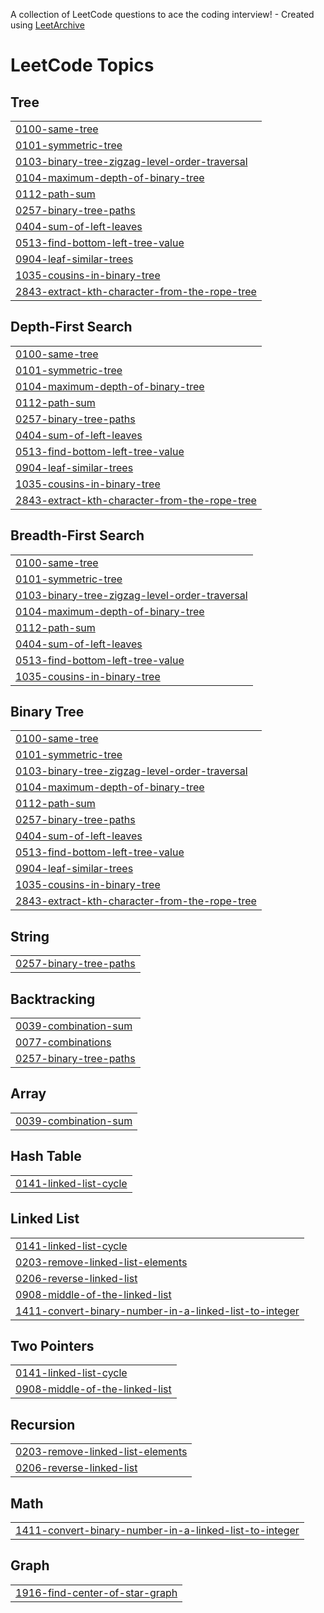 A collection of LeetCode questions to ace the coding interview! - Created using [LeetArchive](https://github.com/anujlunawat/LeetArchive)


<!---LeetCode Topics Start-->
# LeetCode Topics
## Tree
|  |
| ------- |
| [0100-same-tree](https://github.com/polachandu/LeetCode/tree/main/LeetCode/0100-same-tree) |
| [0101-symmetric-tree](https://github.com/polachandu/LeetCode/tree/main/LeetCode/0101-symmetric-tree) |
| [0103-binary-tree-zigzag-level-order-traversal](https://github.com/polachandu/LeetCode/tree/main/LeetCode/0103-binary-tree-zigzag-level-order-traversal) |
| [0104-maximum-depth-of-binary-tree](https://github.com/polachandu/LeetCode/tree/main/LeetCode/0104-maximum-depth-of-binary-tree) |
| [0112-path-sum](https://github.com/polachandu/LeetCode/tree/main/LeetCode/0112-path-sum) |
| [0257-binary-tree-paths](https://github.com/polachandu/LeetCode/tree/main/LeetCode/0257-binary-tree-paths) |
| [0404-sum-of-left-leaves](https://github.com/polachandu/LeetCode/tree/main/LeetCode/0404-sum-of-left-leaves) |
| [0513-find-bottom-left-tree-value](https://github.com/polachandu/LeetCode/tree/main/LeetCode/0513-find-bottom-left-tree-value) |
| [0904-leaf-similar-trees](https://github.com/polachandu/LeetCode/tree/main/LeetCode/0904-leaf-similar-trees) |
| [1035-cousins-in-binary-tree](https://github.com/polachandu/LeetCode/tree/main/LeetCode/1035-cousins-in-binary-tree) |
| [2843-extract-kth-character-from-the-rope-tree](https://github.com/polachandu/LeetCode/tree/main/LeetCode/2843-extract-kth-character-from-the-rope-tree) |
## Depth-First Search
|  |
| ------- |
| [0100-same-tree](https://github.com/polachandu/LeetCode/tree/main/LeetCode/0100-same-tree) |
| [0101-symmetric-tree](https://github.com/polachandu/LeetCode/tree/main/LeetCode/0101-symmetric-tree) |
| [0104-maximum-depth-of-binary-tree](https://github.com/polachandu/LeetCode/tree/main/LeetCode/0104-maximum-depth-of-binary-tree) |
| [0112-path-sum](https://github.com/polachandu/LeetCode/tree/main/LeetCode/0112-path-sum) |
| [0257-binary-tree-paths](https://github.com/polachandu/LeetCode/tree/main/LeetCode/0257-binary-tree-paths) |
| [0404-sum-of-left-leaves](https://github.com/polachandu/LeetCode/tree/main/LeetCode/0404-sum-of-left-leaves) |
| [0513-find-bottom-left-tree-value](https://github.com/polachandu/LeetCode/tree/main/LeetCode/0513-find-bottom-left-tree-value) |
| [0904-leaf-similar-trees](https://github.com/polachandu/LeetCode/tree/main/LeetCode/0904-leaf-similar-trees) |
| [1035-cousins-in-binary-tree](https://github.com/polachandu/LeetCode/tree/main/LeetCode/1035-cousins-in-binary-tree) |
| [2843-extract-kth-character-from-the-rope-tree](https://github.com/polachandu/LeetCode/tree/main/LeetCode/2843-extract-kth-character-from-the-rope-tree) |
## Breadth-First Search
|  |
| ------- |
| [0100-same-tree](https://github.com/polachandu/LeetCode/tree/main/LeetCode/0100-same-tree) |
| [0101-symmetric-tree](https://github.com/polachandu/LeetCode/tree/main/LeetCode/0101-symmetric-tree) |
| [0103-binary-tree-zigzag-level-order-traversal](https://github.com/polachandu/LeetCode/tree/main/LeetCode/0103-binary-tree-zigzag-level-order-traversal) |
| [0104-maximum-depth-of-binary-tree](https://github.com/polachandu/LeetCode/tree/main/LeetCode/0104-maximum-depth-of-binary-tree) |
| [0112-path-sum](https://github.com/polachandu/LeetCode/tree/main/LeetCode/0112-path-sum) |
| [0404-sum-of-left-leaves](https://github.com/polachandu/LeetCode/tree/main/LeetCode/0404-sum-of-left-leaves) |
| [0513-find-bottom-left-tree-value](https://github.com/polachandu/LeetCode/tree/main/LeetCode/0513-find-bottom-left-tree-value) |
| [1035-cousins-in-binary-tree](https://github.com/polachandu/LeetCode/tree/main/LeetCode/1035-cousins-in-binary-tree) |
## Binary Tree
|  |
| ------- |
| [0100-same-tree](https://github.com/polachandu/LeetCode/tree/main/LeetCode/0100-same-tree) |
| [0101-symmetric-tree](https://github.com/polachandu/LeetCode/tree/main/LeetCode/0101-symmetric-tree) |
| [0103-binary-tree-zigzag-level-order-traversal](https://github.com/polachandu/LeetCode/tree/main/LeetCode/0103-binary-tree-zigzag-level-order-traversal) |
| [0104-maximum-depth-of-binary-tree](https://github.com/polachandu/LeetCode/tree/main/LeetCode/0104-maximum-depth-of-binary-tree) |
| [0112-path-sum](https://github.com/polachandu/LeetCode/tree/main/LeetCode/0112-path-sum) |
| [0257-binary-tree-paths](https://github.com/polachandu/LeetCode/tree/main/LeetCode/0257-binary-tree-paths) |
| [0404-sum-of-left-leaves](https://github.com/polachandu/LeetCode/tree/main/LeetCode/0404-sum-of-left-leaves) |
| [0513-find-bottom-left-tree-value](https://github.com/polachandu/LeetCode/tree/main/LeetCode/0513-find-bottom-left-tree-value) |
| [0904-leaf-similar-trees](https://github.com/polachandu/LeetCode/tree/main/LeetCode/0904-leaf-similar-trees) |
| [1035-cousins-in-binary-tree](https://github.com/polachandu/LeetCode/tree/main/LeetCode/1035-cousins-in-binary-tree) |
| [2843-extract-kth-character-from-the-rope-tree](https://github.com/polachandu/LeetCode/tree/main/LeetCode/2843-extract-kth-character-from-the-rope-tree) |
## String
|  |
| ------- |
| [0257-binary-tree-paths](https://github.com/polachandu/LeetCode/tree/main/LeetCode/0257-binary-tree-paths) |
## Backtracking
|  |
| ------- |
| [0039-combination-sum](https://github.com/polachandu/LeetCode/tree/main/LeetCode/0039-combination-sum) |
| [0077-combinations](https://github.com/polachandu/LeetCode/tree/main/LeetCode/0077-combinations) |
| [0257-binary-tree-paths](https://github.com/polachandu/LeetCode/tree/main/LeetCode/0257-binary-tree-paths) |
## Array
|  |
| ------- |
| [0039-combination-sum](https://github.com/polachandu/LeetCode/tree/main/LeetCode/0039-combination-sum) |
## Hash Table
|  |
| ------- |
| [0141-linked-list-cycle](https://github.com/polachandu/LeetCode/tree/main/LeetCode/0141-linked-list-cycle) |
## Linked List
|  |
| ------- |
| [0141-linked-list-cycle](https://github.com/polachandu/LeetCode/tree/main/LeetCode/0141-linked-list-cycle) |
| [0203-remove-linked-list-elements](https://github.com/polachandu/LeetCode/tree/main/LeetCode/0203-remove-linked-list-elements) |
| [0206-reverse-linked-list](https://github.com/polachandu/LeetCode/tree/main/LeetCode/0206-reverse-linked-list) |
| [0908-middle-of-the-linked-list](https://github.com/polachandu/LeetCode/tree/main/LeetCode/0908-middle-of-the-linked-list) |
| [1411-convert-binary-number-in-a-linked-list-to-integer](https://github.com/polachandu/LeetCode/tree/main/LeetCode/1411-convert-binary-number-in-a-linked-list-to-integer) |
## Two Pointers
|  |
| ------- |
| [0141-linked-list-cycle](https://github.com/polachandu/LeetCode/tree/main/LeetCode/0141-linked-list-cycle) |
| [0908-middle-of-the-linked-list](https://github.com/polachandu/LeetCode/tree/main/LeetCode/0908-middle-of-the-linked-list) |
## Recursion
|  |
| ------- |
| [0203-remove-linked-list-elements](https://github.com/polachandu/LeetCode/tree/main/LeetCode/0203-remove-linked-list-elements) |
| [0206-reverse-linked-list](https://github.com/polachandu/LeetCode/tree/main/LeetCode/0206-reverse-linked-list) |
## Math
|  |
| ------- |
| [1411-convert-binary-number-in-a-linked-list-to-integer](https://github.com/polachandu/LeetCode/tree/main/LeetCode/1411-convert-binary-number-in-a-linked-list-to-integer) |
## Graph
|  |
| ------- |
| [1916-find-center-of-star-graph](https://github.com/polachandu/LeetCode/tree/main/LeetCode/1916-find-center-of-star-graph) |
<!---LeetCode Topics End-->